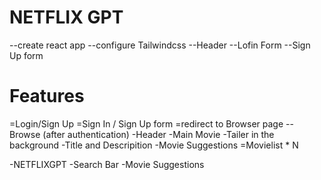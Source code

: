 # NETFLIX GPT

--create react app
--configure Tailwindcss
--Header
--Lofin Form
--Sign Up form

# Features

=Login/Sign Up
   =Sign In / Sign Up form
   =redirect to Browser page
--Browse (after authentication)
 -Header
 -Main Movie
   -Tailer in the background
   -Title and Descripition
   -Movie Suggestions
     =Movielist * N

-NETFLIXGPT
  -Search Bar
  -Movie Suggestions
